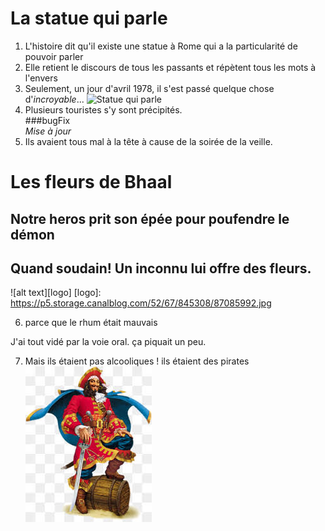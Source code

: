 # La statue qui parle
1. L'histoire dit qu'il existe une statue à Rome qui a la particularité de pouvoir parler
2. Elle retient le discours de tous les passants et répètent tous les mots à l'envers
3. Seulement, un jour d'avril 1978, il s'est passé quelque chose d'*incroyable*...
![Statue qui parle](http://img.over-blog-kiwi.com/300x300/1/41/70/69/20160214/ob_f803a4_la-statue-et-apple.JPG)
4. Plusieurs touristes s'y sont précipités.  
###bugFix  
*Mise à jour*  
5. Ils avaient tous mal à la tête à cause de la soirée de la veille.
# Les fleurs de Bhaal 
## Notre heros prit son épée pour poufendre le démon
## Quand soudain! Un inconnu lui offre des fleurs.
![alt text][logo]
[logo]: https://p5.storage.canalblog.com/52/67/845308/87085992.jpg

6. parce que le rhum était mauvais


J'ai tout vidé par la voie oral.
ça piquait un peu.
<img scr="arcenciel.jpeg">

7. Mais ils étaient pas alcooliques ! ils étaient des pirates ![pirates](index.jpeg)
